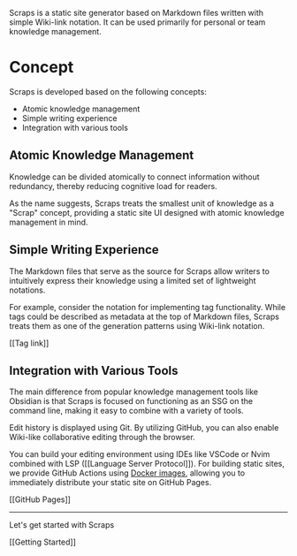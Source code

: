 Scraps is a static site generator based on Markdown files written with simple Wiki-link notation. It can be used primarily for personal or team knowledge management.

# Concept
Scraps is developed based on the following concepts:

- Atomic knowledge management
- Simple writing experience
- Integration with various tools

## Atomic Knowledge Management
Knowledge can be divided atomically to connect information without redundancy, thereby reducing cognitive load for readers.

As the name suggests, Scraps treats the smallest unit of knowledge as a "Scrap" concept, providing a static site UI designed with atomic knowledge management in mind.

## Simple Writing Experience
The Markdown files that serve as the source for Scraps allow writers to intuitively express their knowledge using a limited set of lightweight notations.

For example, consider the notation for implementing tag functionality. While tags could be described as metadata at the top of Markdown files, Scraps treats them as one of the generation patterns using Wiki-link notation.

[[Tag link]]

## Integration with Various Tools
The main difference from popular knowledge management tools like Obsidian is that Scraps is focused on functioning as an SSG on the command line, making it easy to combine with a variety of tools.

Edit history is displayed using Git. By utilizing GitHub, you can also enable Wiki-like collaborative editing through the browser.

You can build your editing environment using IDEs like VSCode or Nvim combined with LSP ([[Language Server Protocol]]). For building static sites, we provide GitHub Actions using [Docker images](https://github.com/boykush/scraps/pkgs/container/scraps), allowing you to immediately distribute your static site on GitHub Pages.

[[GitHub Pages]]

---

Let's get started with Scraps

[[Getting Started]]